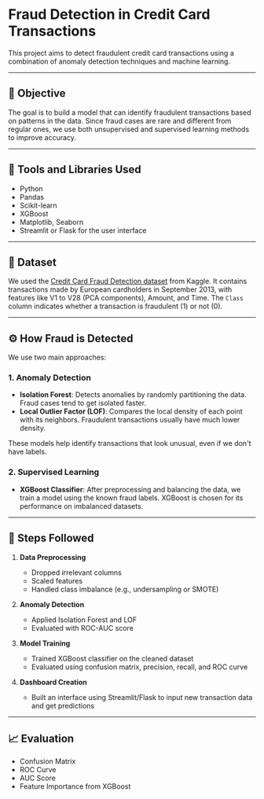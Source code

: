 # Fraud Detection in Credit Card Transactions

This project aims to detect fraudulent credit card transactions using a combination of anomaly detection techniques and machine learning.

---

## 🧠 Objective

The goal is to build a model that can identify fraudulent transactions based on patterns in the data. Since fraud cases are rare and different from regular ones, we use both unsupervised and supervised learning methods to improve accuracy.

---

## 🔧 Tools and Libraries Used

- Python
- Pandas
- Scikit-learn
- XGBoost
- Matplotlib, Seaborn
- Streamlit or Flask for the user interface

---

## 📂 Dataset

We used the [Credit Card Fraud Detection dataset](https://www.kaggle.com/datasets/mlg-ulb/creditcardfraud) from Kaggle. It contains transactions made by European cardholders in September 2013, with features like V1 to V28 (PCA components), Amount, and Time. The `Class` column indicates whether a transaction is fraudulent (1) or not (0).

---

## ⚙️ How Fraud is Detected

We use two main approaches:

### 1. Anomaly Detection

- **Isolation Forest**: Detects anomalies by randomly partitioning the data. Fraud cases tend to get isolated faster.
- **Local Outlier Factor (LOF)**: Compares the local density of each point with its neighbors. Fraudulent transactions usually have much lower density.

These models help identify transactions that look unusual, even if we don't have labels.

### 2. Supervised Learning

- **XGBoost Classifier**: After preprocessing and balancing the data, we train a model using the known fraud labels. XGBoost is chosen for its performance on imbalanced datasets.

---

## 🔬 Steps Followed

1. **Data Preprocessing**
   - Dropped irrelevant columns
   - Scaled features
   - Handled class imbalance (e.g., undersampling or SMOTE)

2. **Anomaly Detection**
   - Applied Isolation Forest and LOF
   - Evaluated with ROC-AUC score

3. **Model Training**
   - Trained XGBoost classifier on the cleaned dataset
   - Evaluated using confusion matrix, precision, recall, and ROC curve

4. **Dashboard Creation**
   - Built an interface using Streamlit/Flask to input new transaction data and get predictions

---

## 📈 Evaluation

- Confusion Matrix
- ROC Curve
- AUC Score
- Feature Importance from XGBoost


